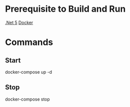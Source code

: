 # Prerequisite to Build and Run
[.Net 5](https://dotnet.microsoft.com/download/dotnet/5.0)
[Docker](https://docs.docker.com/docker-for-windows/install)

# Commands
## Start
docker-compose up -d

## Stop
docker-compose stop